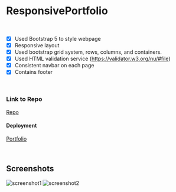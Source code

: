 # **ResponsivePortfolio**

<br>

- [x] Used Bootstrap 5 to style webpage
- [x] Responsive layout
- [x] Used bootstrap grid system, rows, columns, and containers.
- [x] Used HTML validation service (https://validator.w3.org/nu/#file)
- [x] Consistent navbar on each page
- [x] Contains footer

<br>

### **Link to Repo**
[Repo](https://github.com/dannauu/ResponsivePortfolio)

#### **Deployment**
[Portfolio](https://dannauu.github.io/ResponsivePortfolio/)

<br>

## **Screenshots**
![screenshot1](https://github.com/dannauu/ResponsivePortfolio/blob/main/Assets/Images/screenshotupdated.PNG)
![screenshot2](https://github.com/dannauu/ResponsivePortfolio/blob/main/Assets/Images/screenshotupdate2.PNG)



